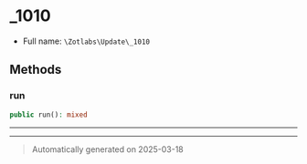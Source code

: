 
# _1010





* Full name: `\Zotlabs\Update\_1010`




## Methods


### run



```php
public run(): mixed
```












***


***
> Automatically generated on 2025-03-18
